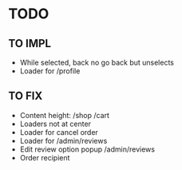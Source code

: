 # TODO


## TO IMPL

- While selected, back no go back but unselects
- Loader for /profile


## TO FIX

- Content height: /shop /cart
- Loaders not at center
- Loader for cancel order
- Loader for /admin/reviews
- Edit review option popup /admin/reviews
- Order recipient